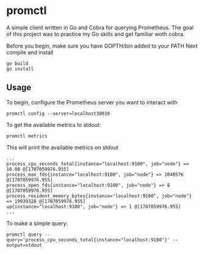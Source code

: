 # promctl
A simple client written in Go and Cobra for querying Prometheus.
The goal of this project was to practice my Go skills and get familiar woth cobra.

Before you begin, make sure you have GOPTH/bin added to your PATH
Next compile and install
```
go build
go install
```
## Usage
To begin, configure the Prometheus server you want to interact with
```
promctl config --server=localhost30010
```

To get the available metrics to stdout:
```
promctl metrics
```
This will print the available metrics on stdout

```
...
process_cpu_seconds_total{instance="localhost:9100", job="node"} => 10.08 @[1707059976.955]
process_max_fds{instance="localhost:9100", job="node"} => 1048576 @[1707059976.955]
process_open_fds{instance="localhost:9100", job="node"} => 8 @[1707059976.955]
process_resident_memory_bytes{instance="localhost:9100", job="node"} => 19939328 @[1707059976.955]
up{instance="localhost:9100", job="node"} => 1 @[1707059976.955]
...
```

To make a simple query:
```
promctl query --query='process_cpu_seconds_total{instance="localhost:9100"}' --output=stdout
```
